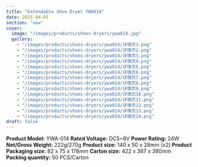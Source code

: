 ```yaml
---
title: "Extendable Shoe Dryer YWA014"
date: 2025-04-01
section: "new"
cover:
  image: "/images/products/shoes-dryers/ywa014.jpg"
  gallery:
    - "/images/products/shoes-dryers/ywa014/详情页1.png"
    - "/images/products/shoes-dryers/ywa014/详情页2.png"
    - "/images/products/shoes-dryers/ywa014/详情页3.png"
    - "/images/products/shoes-dryers/ywa014/详情页4.png"
    - "/images/products/shoes-dryers/ywa014/详情页5.png"
    - "/images/products/shoes-dryers/ywa014/详情页6.png"
    - "/images/products/shoes-dryers/ywa014/详情页7.png"
    - "/images/products/shoes-dryers/ywa014/详情页8.png"
    - "/images/products/shoes-dryers/ywa014/详情页9.png"
    - "/images/products/shoes-dryers/ywa014/详情页10.png"
    - "/images/products/shoes-dryers/ywa014/详情页11.png"
    - "/images/products/shoes-dryers/ywa014/详情页12.png"
    - "/images/products/shoes-dryers/ywa014/详情页13.png"
    - "/images/products/shoes-dryers/ywa014/详情页14.png"
draft: false
---
```

**Product Model:** YWA-014
**Rated Voltage:** DC5~9V
**Power Rating:** 24W
**Net/Gross Weight:** 222g/270g
**Product size:** 140 x 50 x 28mm (x2)
**Product Packaging size:** 82 x 75 x 178mm
**Carton size:** 422 x 387 x 380mm
**Packing quantity:** 50 PCS/Carton
